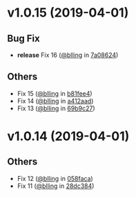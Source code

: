 
v1.0.15 (2019-04-01)
====================


## Bug Fix
* **release** Fix 16 ([@blling](https://rdgit.travelsky.com/users/blling) in [7a08624](https://rdgit.travelsky.com/projects/DSS/repos/dss_v1_nrts_etl/commits/7a08624))

## Others
* Fix 15 ([@blling](https://rdgit.travelsky.com/users/blling) in [b81fee4](https://rdgit.travelsky.com/projects/DSS/repos/dss_v1_nrts_etl/commits/b81fee4))
* Fix 14 ([@blling](https://rdgit.travelsky.com/users/blling) in [a412aad](https://rdgit.travelsky.com/projects/DSS/repos/dss_v1_nrts_etl/commits/a412aad))
* Fix 13 ([@blling](https://rdgit.travelsky.com/users/blling) in [69b9c27](https://rdgit.travelsky.com/projects/DSS/repos/dss_v1_nrts_etl/commits/69b9c27))

v1.0.14 (2019-04-01)
====================


## Others
* Fix 12 ([@blling](https://rdgit.travelsky.com/users/blling) in [058faca](https://rdgit.travelsky.com/projects/DSS/repos/dss_v1_nrts_etl/commits/058faca))
* Fix 11 ([@blling](https://rdgit.travelsky.com/users/blling) in [28dc384](https://rdgit.travelsky.com/projects/DSS/repos/dss_v1_nrts_etl/commits/28dc384))
